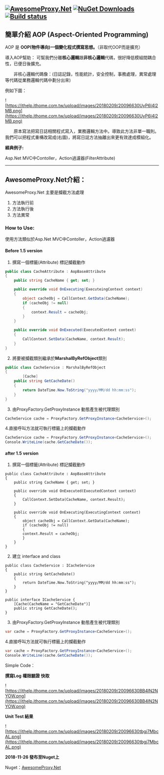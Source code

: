 [![AwesomeProxy.Net](https://img.shields.io/nuget/v/AwesomeProxy.Net.svg?style=plastic)](https://www.nuget.org/packages/AwesomeProxy.Net/)
[![NuGet Downloads](https://img.shields.io/nuget/dt/AwesomeProxy.Net.svg)](https://www.nuget.org/packages/AwesomeProxy.Net/)
[![Build status](https://ci.appveyor.com/api/projects/status/kgvtee5tgnxbaa4j/branch/master?svg=true)](https://ci.appveyor.com/project/isdaniel/awesomeproxy-net/branch/master)
-----

## 簡單介紹 **AOP** (Aspect-Oriented Programming)

AOP 是 **OOP(物件導向)一個變化程式撰寫思想。**（非取代OOP而是擴充）

導入AOP幫助：
    可幫我們分離**核心邏輯**跟**非核心邏輯**代碼，很好降低模組間耦合性，已便日後擴充。

　　非核心邏輯代碼像：(日誌記錄，性能統計，安全控制，事務處理，異常處理等代碼從業務邏輯代碼中劃分出來)

例如下圖：

![https://ithelp.ithome.com.tw/upload/images/20180209/20096630UyP6I4l2MB.png](https://ithelp.ithome.com.tw/upload/images/20180209/20096630UyP6I4l2MB.png)

　　原本寫法把寫日誌相關程式寫入，業務邏輯方法中。導致此方法非單一職則。我們可以把程式重構改寫成(右圖)，將寫日誌方法抽離出來更有效達成模組化。

**經典例子:**

Asp.Net MVC中Contoller，Action過濾器(FilterAttribute)


-----


## AwesomeProxy.Net介紹：

AwesomeProxy.Net 主要是攔截方法處理
1.	方法執行前
2.	方法執行後
3.	方法異常


### How to Use:

   使用方法類似於Asp.Net MVC中Contoller，Action過濾器

#### Before 1.5 version

1.	撰寫一個標籤(Attribute) 標記攔截動作
```c#
public class CacheAttribute : AopBaseAttribute
{
    public string CacheName { get; set; }

    public override void OnExecuting(ExecuteingContext context)
    {
        object cacheObj = CallContext.GetData(CacheName);
        if (cacheObj != null)
        {
            context.Result = cacheObj;
        }
    }

    public override void OnExecuted(ExecutedContext context)
    {
        CallContext.SetData(CacheName, context.Result);
    }
}
```


2. 將要被攔截類別繼承於**MarshalByRefObject**類別

```C#
public class CacheService : MarshalByRefObject
{
        [Cache]
	public string GetCacheDate()
	{
		return DateTime.Now.ToString("yyyy/MM/dd hh:mm:ss");
	}
}
```

3. 由ProxyFactory.GetProxyInstance 動態產生被代理類別
``` c#
CacheService cache = ProxyFactory.GetProxyInstance<CacheService>();
```


4.直接呼叫方法就可執行標籤上的攔截動作
```C#
CacheService cache = ProxyFactory.GetProxyInstance<CacheService>();
Console.WriteLine(cache.GetCacheDate());
```

#### after 1.5 version

1.	撰寫一個標籤(Attribute) 標記攔截動作

```
public class CacheAttribute : AopBaseAttribute
{
	public string CacheName { get; set; }

	public override void OnExecuted(ExecutedContext context)
	{
	    CallContext.SetData(CacheName, context.Result);
	}

	public override void OnExecuting(ExecutingContext context)
	{
	    object cacheObj = CallContext.GetData(CacheName);
	    if (cacheObj != null)
	    {
		context.Result = cacheObj;
	    }
	}
}
```

2. 建立 interface and class

```
public class CacheService : ICacheService
{
	public string GetCacheDate()
	{
	    return DateTime.Now.ToString("yyyy/MM/dd hh:mm:ss");
	}
}

public interface ICacheService {
	[Cache(CacheName = "GetCacheDate")]
	public string GetCacheDate();
}
```

3. 由ProxyFactory.GetProxyInstance 動態產生被代理類別
``` c#
var cache = ProxyFactory.GetProxyInstance<CacheService>();
```


4.直接呼叫方法就可執行標籤上的攔截動作

```C#
var cache = ProxyFactory.GetProxyInstance<CacheService>();
Console.WriteLine(cache.GetCacheDate());
```

Simple Code：

  **撰寫Log**
  **權限驗證**
  **快取**


![https://ithelp.ithome.com.tw/upload/images/20180209/20096630BB4lN2NYOW.png](https://ithelp.ithome.com.tw/upload/images/20180209/20096630BB4lN2NYOW.png)

**Unit Test 結果**

![https://ithelp.ithome.com.tw/upload/images/20180209/20096630tbgj7MbcAL.png](https://ithelp.ithome.com.tw/upload/images/20180209/20096630tbgj7MbcAL.png)


**2018-11-26 發布至Nuget上**

Nuget：[AwesomeProxy.Net](https://www.nuget.org/packages/AwesomeProxy.Net/)

